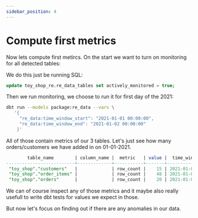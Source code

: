 ```yaml
---
sidebar_position: 4
---
```


# Compute first metrics

Now lets compute first metircs. On the start we want to turn on monitoring for all detected tables:

We do this just be running SQL:

```sql
update toy_shop_re.re_data_tables set actively_monitored = true;
```

Then we run monitoring, we choose to run it for first day of the 2021:


```bash
dbt run --models package:re_data --vars \
   '{
     "re_data:time_window_start": "2021-01-01 00:00:00",
     "re_data:time_window_end": "2021-01-02 00:00:00"
    }'
```


All of those contain metrics of our 3 tables. Let's just see how many orders/customers we have added in on 01-01-2021.

```sql
        table_name        | column_name |  metric   | value |  time_window_start  |   time_window_end   |       computed_on
--------------------------+-------------+-----------+-------+---------------------+---------------------+--------------------------
 "toy_shop"."customers"   |             | row_count |    15 | 2021-01-01 00:00:00 | 2021-01-02 00:00:00 | 2021-07-15 11:36:50.7232
 "toy_shop"."order_items" |             | row_count |    48 | 2021-01-01 00:00:00 | 2021-01-02 00:00:00 | 2021-07-15 11:36:50.7232
 "toy_shop"."orders"      |             | row_count |    20 | 2021-01-01 00:00:00 | 2021-01-02 00:00:00 | 2021-07-15 11:36:50.7232
```

We can of course inspect any of those metrics and it maybe also really usefull to write dbt tests for values we expect in those.

But now let's focus on finding out if there are any anomalies in our data.